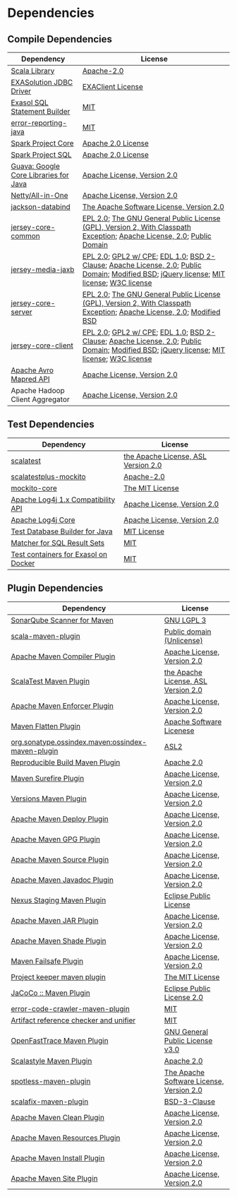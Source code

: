 <!-- @formatter:off -->
# Dependencies

## Compile Dependencies

| Dependency                                 | License                                                                                                                                                                                            |
| ------------------------------------------ | -------------------------------------------------------------------------------------------------------------------------------------------------------------------------------------------------- |
| [Scala Library][0]                         | [Apache-2.0][1]                                                                                                                                                                                    |
| [EXASolution JDBC Driver][2]               | [EXAClient License][3]                                                                                                                                                                             |
| [Exasol SQL Statement Builder][4]          | [MIT][5]                                                                                                                                                                                           |
| [error-reporting-java][6]                  | [MIT][5]                                                                                                                                                                                           |
| [Spark Project Core][7]                    | [Apache 2.0 License][8]                                                                                                                                                                            |
| [Spark Project SQL][7]                     | [Apache 2.0 License][8]                                                                                                                                                                            |
| [Guava: Google Core Libraries for Java][9] | [Apache License, Version 2.0][10]                                                                                                                                                                  |
| [Netty/All-in-One][11]                     | [Apache License, Version 2.0][1]                                                                                                                                                                   |
| [jackson-databind][12]                     | [The Apache Software License, Version 2.0][10]                                                                                                                                                     |
| [jersey-core-common][13]                   | [EPL 2.0][14]; [The GNU General Public License (GPL), Version 2, With Classpath Exception][15]; [Apache License, 2.0][8]; [Public Domain][16]                                                      |
| [jersey-media-jaxb][17]                    | [EPL 2.0][14]; [GPL2 w/ CPE][15]; [EDL 1.0][18]; [BSD 2-Clause][19]; [Apache License, 2.0][8]; [Public Domain][16]; [Modified BSD][20]; [jQuery license][21]; [MIT license][22]; [W3C license][23] |
| [jersey-core-server][24]                   | [EPL 2.0][14]; [The GNU General Public License (GPL), Version 2, With Classpath Exception][15]; [Apache License, 2.0][8]; [Modified BSD][20]                                                       |
| [jersey-core-client][25]                   | [EPL 2.0][14]; [GPL2 w/ CPE][15]; [EDL 1.0][18]; [BSD 2-Clause][19]; [Apache License, 2.0][8]; [Public Domain][16]; [Modified BSD][20]; [jQuery license][21]; [MIT license][22]; [W3C license][23] |
| [Apache Avro Mapred API][26]               | [Apache License, Version 2.0][27]                                                                                                                                                                  |
| Apache Hadoop Client Aggregator            | [Apache License, Version 2.0][27]                                                                                                                                                                  |

## Test Dependencies

| Dependency                                 | License                                   |
| ------------------------------------------ | ----------------------------------------- |
| [scalatest][28]                            | [the Apache License, ASL Version 2.0][29] |
| [scalatestplus-mockito][30]                | [Apache-2.0][29]                          |
| [mockito-core][31]                         | [The MIT License][32]                     |
| [Apache Log4j 1.x Compatibility API][33]   | [Apache License, Version 2.0][27]         |
| [Apache Log4j Core][34]                    | [Apache License, Version 2.0][27]         |
| [Test Database Builder for Java][35]       | [MIT License][36]                         |
| [Matcher for SQL Result Sets][37]          | [MIT][5]                                  |
| [Test containers for Exasol on Docker][38] | [MIT][5]                                  |

## Plugin Dependencies

| Dependency                                              | License                                        |
| ------------------------------------------------------- | ---------------------------------------------- |
| [SonarQube Scanner for Maven][39]                       | [GNU LGPL 3][40]                               |
| [scala-maven-plugin][41]                                | [Public domain (Unlicense)][42]                |
| [Apache Maven Compiler Plugin][43]                      | [Apache License, Version 2.0][27]              |
| [ScalaTest Maven Plugin][44]                            | [the Apache License, ASL Version 2.0][29]      |
| [Apache Maven Enforcer Plugin][45]                      | [Apache License, Version 2.0][27]              |
| [Maven Flatten Plugin][46]                              | [Apache Software Licenese][10]                 |
| [org.sonatype.ossindex.maven:ossindex-maven-plugin][47] | [ASL2][10]                                     |
| [Reproducible Build Maven Plugin][48]                   | [Apache 2.0][10]                               |
| [Maven Surefire Plugin][49]                             | [Apache License, Version 2.0][27]              |
| [Versions Maven Plugin][50]                             | [Apache License, Version 2.0][27]              |
| [Apache Maven Deploy Plugin][51]                        | [Apache License, Version 2.0][27]              |
| [Apache Maven GPG Plugin][52]                           | [Apache License, Version 2.0][27]              |
| [Apache Maven Source Plugin][53]                        | [Apache License, Version 2.0][27]              |
| [Apache Maven Javadoc Plugin][54]                       | [Apache License, Version 2.0][27]              |
| [Nexus Staging Maven Plugin][55]                        | [Eclipse Public License][56]                   |
| [Apache Maven JAR Plugin][57]                           | [Apache License, Version 2.0][27]              |
| [Apache Maven Shade Plugin][58]                         | [Apache License, Version 2.0][27]              |
| [Maven Failsafe Plugin][59]                             | [Apache License, Version 2.0][27]              |
| [Project keeper maven plugin][60]                       | [The MIT License][61]                          |
| [JaCoCo :: Maven Plugin][62]                            | [Eclipse Public License 2.0][63]               |
| [error-code-crawler-maven-plugin][64]                   | [MIT][5]                                       |
| [Artifact reference checker and unifier][65]            | [MIT][5]                                       |
| [OpenFastTrace Maven Plugin][66]                        | [GNU General Public License v3.0][67]          |
| [Scalastyle Maven Plugin][68]                           | [Apache 2.0][8]                                |
| [spotless-maven-plugin][69]                             | [The Apache Software License, Version 2.0][27] |
| [scalafix-maven-plugin][70]                             | [BSD-3-Clause][71]                             |
| [Apache Maven Clean Plugin][72]                         | [Apache License, Version 2.0][27]              |
| [Apache Maven Resources Plugin][73]                     | [Apache License, Version 2.0][27]              |
| [Apache Maven Install Plugin][74]                       | [Apache License, Version 2.0][10]              |
| [Apache Maven Site Plugin][75]                          | [Apache License, Version 2.0][27]              |

[0]: https://www.scala-lang.org/
[1]: https://www.apache.org/licenses/LICENSE-2.0
[2]: http://www.exasol.com
[3]: https://docs.exasol.com/connect_exasol/drivers/jdbc.htm
[4]: https://github.com/exasol/sql-statement-builder
[5]: https://opensource.org/licenses/MIT
[6]: https://github.com/exasol/error-reporting-java
[7]: http://spark.apache.org/
[8]: http://www.apache.org/licenses/LICENSE-2.0.html
[9]: https://github.com/google/guava
[10]: http://www.apache.org/licenses/LICENSE-2.0.txt
[11]: https://netty.io/index.html
[12]: http://github.com/FasterXML/jackson
[13]: https://projects.eclipse.org/projects/ee4j.jersey/jersey-common
[14]: http://www.eclipse.org/legal/epl-2.0
[15]: https://www.gnu.org/software/classpath/license.html
[16]: https://creativecommons.org/publicdomain/zero/1.0/
[17]: https://projects.eclipse.org/projects/ee4j.jersey/project/jersey-media-jaxb
[18]: http://www.eclipse.org/org/documents/edl-v10.php
[19]: https://opensource.org/licenses/BSD-2-Clause
[20]: https://asm.ow2.io/license.html
[21]: jquery.org/license
[22]: http://www.opensource.org/licenses/mit-license.php
[23]: https://www.w3.org/Consortium/Legal/copyright-documents-19990405
[24]: https://projects.eclipse.org/projects/ee4j.jersey/jersey-server
[25]: https://projects.eclipse.org/projects/ee4j.jersey/jersey-client
[26]: https://avro.apache.org/avro-mapred
[27]: https://www.apache.org/licenses/LICENSE-2.0.txt
[28]: http://www.scalatest.org
[29]: http://www.apache.org/licenses/LICENSE-2.0
[30]: https://github.com/scalatest/scalatestplus-mockito
[31]: https://github.com/mockito/mockito
[32]: https://github.com/mockito/mockito/blob/main/LICENSE
[33]: https://logging.apache.org/log4j/2.x/log4j-1.2-api/
[34]: https://logging.apache.org/log4j/2.x/log4j-core/
[35]: https://github.com/exasol/test-db-builder-java/
[36]: https://github.com/exasol/test-db-builder-java/blob/main/LICENSE
[37]: https://github.com/exasol/hamcrest-resultset-matcher
[38]: https://github.com/exasol/exasol-testcontainers
[39]: http://sonarsource.github.io/sonar-scanner-maven/
[40]: http://www.gnu.org/licenses/lgpl.txt
[41]: http://github.com/davidB/scala-maven-plugin
[42]: http://unlicense.org/
[43]: https://maven.apache.org/plugins/maven-compiler-plugin/
[44]: https://www.scalatest.org/user_guide/using_the_scalatest_maven_plugin
[45]: https://maven.apache.org/enforcer/maven-enforcer-plugin/
[46]: https://www.mojohaus.org/flatten-maven-plugin/
[47]: https://sonatype.github.io/ossindex-maven/maven-plugin/
[48]: http://zlika.github.io/reproducible-build-maven-plugin
[49]: https://maven.apache.org/surefire/maven-surefire-plugin/
[50]: http://www.mojohaus.org/versions-maven-plugin/
[51]: https://maven.apache.org/plugins/maven-deploy-plugin/
[52]: https://maven.apache.org/plugins/maven-gpg-plugin/
[53]: https://maven.apache.org/plugins/maven-source-plugin/
[54]: https://maven.apache.org/plugins/maven-javadoc-plugin/
[55]: http://www.sonatype.com/public-parent/nexus-maven-plugins/nexus-staging/nexus-staging-maven-plugin/
[56]: http://www.eclipse.org/legal/epl-v10.html
[57]: https://maven.apache.org/plugins/maven-jar-plugin/
[58]: https://maven.apache.org/plugins/maven-shade-plugin/
[59]: https://maven.apache.org/surefire/maven-failsafe-plugin/
[60]: https://github.com/exasol/project-keeper/
[61]: https://github.com/exasol/project-keeper/blob/main/LICENSE
[62]: https://www.jacoco.org/jacoco/trunk/doc/maven.html
[63]: https://www.eclipse.org/legal/epl-2.0/
[64]: https://github.com/exasol/error-code-crawler-maven-plugin
[65]: https://github.com/exasol/artifact-reference-checker-maven-plugin
[66]: https://github.com/itsallcode/openfasttrace-maven-plugin
[67]: https://www.gnu.org/licenses/gpl-3.0.html
[68]: http://www.scalastyle.org
[69]: https://github.com/diffplug/spotless
[70]: https://github.com/evis/scalafix-maven-plugin
[71]: https://opensource.org/licenses/BSD-3-Clause
[72]: https://maven.apache.org/plugins/maven-clean-plugin/
[73]: https://maven.apache.org/plugins/maven-resources-plugin/
[74]: http://maven.apache.org/plugins/maven-install-plugin/
[75]: https://maven.apache.org/plugins/maven-site-plugin/
